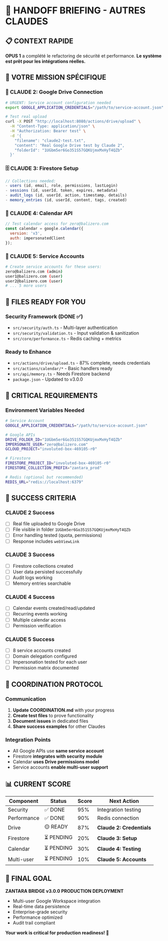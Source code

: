 # 🤝 HANDOFF BRIEFING - AUTRES CLAUDES

## 📋 CONTEXT RAPIDE

**OPUS 1** a complété le refactoring de sécurité et performance. **Le système est prêt pour les intégrations réelles.**

## 🎯 VOTRE MISSION SPÉCIFIQUE

### 🔗 CLAUDE 2: Google Drive Connection
```bash
# URGENT: Service account configuration needed
export GOOGLE_APPLICATION_CREDENTIALS="/path/to/service-account.json"

# Test real upload
curl -X POST "http://localhost:8080/actions/drive/upload" \
  -H "Content-Type: application/json" \
  -H "Authorization: Bearer test" \
  -d '{
    "filename": "claude2-test.txt",
    "content": "Real Google Drive test by Claude 2",
    "folderId": "1UGbm5er6Go351S57GQKUjmxMxHyT4QZb"
  }'
```

### 🗄️ CLAUDE 3: Firestore Setup
```javascript
// Collections needed:
- users (id, email, role, permissions, lastLogin)
- sessions (id, userId, token, expires, metadata)
- audit_logs (id, userId, action, timestamp, details)
- memory_entries (id, userId, content, tags, created)
```

### 📅 CLAUDE 4: Calendar API
```javascript
// Test calendar access for zero@balizero.com
const calendar = google.calendar({
  version: 'v3',
  auth: impersonatedClient
});
```

### 👥 CLAUDE 5: Service Accounts
```bash
# Create service accounts for these users:
zero@balizero.com (admin)
user1@balizero.com (user)
user2@balizero.com (user)
# ... 5 more users
```

## 🔧 FILES READY FOR YOU

### Security Framework (DONE ✅)
- `src/security/auth.ts` - Multi-layer authentication
- `src/security/validation.ts` - Input validation & sanitization  
- `src/core/performance.ts` - Redis caching + metrics

### Ready to Enhance
- `src/actions/drive/upload.ts` - 87% complete, needs credentials
- `src/actions/calendar/*` - Basic handlers ready
- `src/api/memory.ts` - Needs Firestore backend
- `package.json` - Updated to v3.0.0

## 🚨 CRITICAL REQUIREMENTS

### Environment Variables Needed
```bash
# Service Account
GOOGLE_APPLICATION_CREDENTIALS="/path/to/service-account.json"

# Google APIs
DRIVE_FOLDER_ID="1UGbm5er6Go351S57GQKUjmxMxHyT4QZb"
IMPERSONATE_USER="zero@balizero.com"
GCLOUD_PROJECT="involuted-box-469105-r0"

# Firestore
FIRESTORE_PROJECT_ID="involuted-box-469105-r0"
FIRESTORE_COLLECTION_PREFIX="zantara_prod"

# Redis (optional but recommended)
REDIS_URL="redis://localhost:6379"
```

## 🎯 SUCCESS CRITERIA

### CLAUDE 2 Success
- [ ] Real file uploaded to Google Drive
- [ ] File visible in folder `1UGbm5er6Go351S57GQKUjmxMxHyT4QZb`
- [ ] Error handling tested (quota, permissions)
- [ ] Response includes `webViewLink`

### CLAUDE 3 Success  
- [ ] Firestore collections created
- [ ] User data persisted successfully
- [ ] Audit logs working
- [ ] Memory entries searchable

### CLAUDE 4 Success
- [ ] Calendar events created/read/updated
- [ ] Recurring events working
- [ ] Multiple calendar access
- [ ] Permission verification

### CLAUDE 5 Success
- [ ] 8 service accounts created
- [ ] Domain delegation configured
- [ ] Impersonation tested for each user
- [ ] Permission matrix documented

## 🔄 COORDINATION PROTOCOL

### Communication
1. **Update COORDINATION.md** with your progress
2. **Create test files** to prove functionality  
3. **Document issues** in dedicated files
4. **Share success examples** for other Claudes

### Integration Points
- All Google APIs use **same service account**
- Firestore **integrates with security module**
- Calendar **uses Drive permissions model**
- Service accounts **enable multi-user support**

## 📊 CURRENT SCORE

| Component | Status | Score | Next Action |
|-----------|--------|-------|-------------|
| Security | ✅ DONE | 95% | Integration testing |
| Performance | ✅ DONE | 90% | Redis connection |
| Drive | 🟡 READY | 87% | **Claude 2: Credentials** |
| Firestore | ⏳ PENDING | 20% | **Claude 3: Setup** |
| Calendar | ⏳ PENDING | 30% | **Claude 4: Testing** |
| Multi-user | ⏳ PENDING | 10% | **Claude 5: Accounts** |

## 🚀 FINAL GOAL

**ZANTARA BRIDGE v3.0.0 PRODUCTION DEPLOYMENT**
- Multi-user Google Workspace integration
- Real-time data persistence  
- Enterprise-grade security
- Performance optimized
- Audit trail compliant

**Your work is critical for production readiness! 🎯**